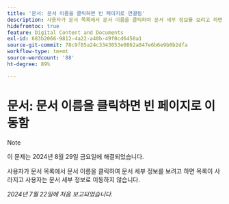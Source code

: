 ```yaml
---
title: '문서: 문서 이름을 클릭하면 빈 페이지로 연결됨'
description: 사용자가 문서 목록에서 문서 이름을 클릭하여 문서 세부 정보를 보려고 하면 목록이 사라지고 사용자는 문서 세부 정보로 이동하지 않습니다.
hidefromtoc: true
feature: Digital Content and Documents
exl-id: 683b2066-9812-4a22-a40b-49f0cd6450a1
source-git-commit: 78c9f85a24c3343053e0862a847e6b6e9b0b2dfa
workflow-type: tm+mt
source-wordcount: '88'
ht-degree: 89%

---
```


# 문서: 문서 이름을 클릭하면 빈 페이지로 이동함


>[!NOTE]
>
>이 문제는 2024년 8월 29일 금요일에 해결되었습니다.


사용자가 문서 목록에서 문서 이름을 클릭하여 문서 세부 정보를 보려고 하면 목록이 사라지고 사용자는 문서 세부 정보로 이동하지 않습니다.

_2024년 7월 22일에 처음 보고되었습니다._
